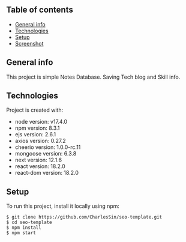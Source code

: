 ## Table of contents

- [General info](#general-info)
- [Technologies](#technologies)
- [Setup](#setup)
- [Screenshot](#screenshot)

## General info

This project is simple Notes Database.
Saving Tech blog and Skill info.

## Technologies

Project is created with:

- node version: v17.4.0
- npm version: 8.3.1
- ejs version: 2.6.1
- axios version: 0.27.2
- cheerio version: 1.0.0-rc.11
- mongoose version: 6.3.8
- next version: 12.1.6
- react version: 18.2.0
- react-dom version: 18.2.0

## Setup

To run this project, install it locally using npm:

```
$ git clone https://github.com/CharlesSin/seo-template.git
$ cd seo-template
$ npm install
$ npm start
```